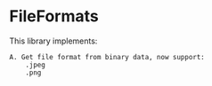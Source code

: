# FileFormats

This library implements:

    A. Get file format from binary data, now support:
        .jpeg
        .png
